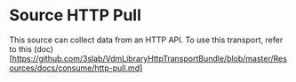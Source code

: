 # Source HTTP Pull

This source can collect data from an HTTP API. To use this transport, refer to this (doc)[https://github.com/3slab/VdmLibraryHttpTransportBundle/blob/master/Resources/docs/consume/http-pull.md]
